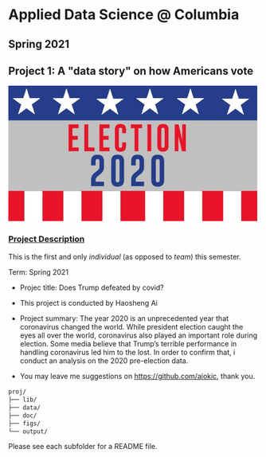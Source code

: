 # Applied Data Science @ Columbia
## Spring 2021
## Project 1: A "data story" on how Americans vote

<img src="figs/p1_1.jpg" width="500">

### [Project Description](doc/)
This is the first and only *individual* (as opposed to *team*) this semester. 

Term: Spring 2021

+ Projec title: Does Trump defeated by covid?
+ This project is conducted by Haosheng Ai

+ Project summary: The year 2020 is an unprecedented year that coronavirus changed the world. While president election caught the eyes all over the world, coronavirus also played an important role during election. Some media believe that Trump’s terrible performance in handling coronavirus led him to the lost. In order to confirm that, i conduct an analysis on the 2020 pre-election data.
+ You may leave me suggestions on https://github.com/aiokic, thank you. 

```
proj/
├── lib/
├── data/
├── doc/
├── figs/
└── output/
```

Please see each subfolder for a README file.
